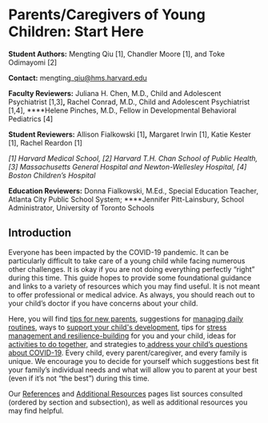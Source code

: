 # Parents/Caregivers of Young Children: Start Here

**Student Authors:** Mengting Qiu \[1\], Chandler Moore \[1\], and Toke Odimayomi \[2\]

**Contact:** mengting\_qiu@hms.harvard.edu

**Faculty Reviewers:** Juliana H. Chen, M.D., Child and Adolescent Psychiatrist \[1,3\]**,** Rachel Conrad, M.D., Child and Adolescent Psychiatrist \[1,4\], ****Helene Pinches, M.D., Fellow in Developmental Behavioral Pediatrics \[4\] 

**Student Reviewers:** Allison Fialkowski \[1\]**,** Margaret Irwin \[1\], Katie Kester \[1\], Rachel Reardon \[1\]

_\[1\] Harvard Medical School, \[2\] Harvard T.H. Chan School of Public Health, \[3\] Massachusetts General Hospital and Newton-Wellesley Hospital, \[4\] Boston Children’s Hospital_

**Education Reviewers:**  Donna Fialkowski, M.Ed., Special Education Teacher, Atlanta City Public School System; ****Jennifer Pitt-Lainsbury, School Administrator, University of Toronto Schools

## Introduction

Everyone has been impacted by the COVID-19 pandemic. It can be particularly difficult to take care of a young child while facing numerous other challenges. It is okay if you are not doing everything perfectly “right” during this time. This guide hopes to provide some foundational guidance and links to a variety of resources which you may find useful. It is not meant to offer professional or medical advice. As always, you should reach out to your child’s doctor if you have concerns about your child.

Here, you will find [tips for new parents](for-new-parents.md), suggestions for [managing daily routines](managing-the-day-to-day.md), ways to [support your child's development](supporting-your-young-childs-development.md), tips for [stress management and resilience-building](stress-management-and-resiliency-building.md) for you and your child, ideas for [activities to do together,](activities.md) and strategies to[ address your child’s questions about COVID-19](what-should-i-tell-my-child-about-covid-19.md). Every child, every parent/caregiver, and every family is unique. We encourage you to decide for yourself which suggestions best fit your family’s individual needs and what will allow you to parent at your best \(even if it’s not “the best”\) during this time.

Our [References](references.md) and [Additional Resources](additional-resources.md) pages list sources consulted \(ordered by section and subsection\), as well as additional resources you may find helpful.   


